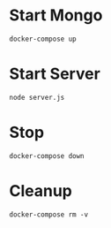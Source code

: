 # Start Mongo
```
docker-compose up
```

# Start Server
```
node server.js
```

# Stop
```
docker-compose down
```

# Cleanup
```
docker-compose rm -v
```